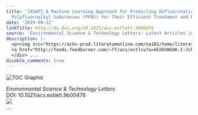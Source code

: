 ```yaml
---
title: '[ASAP] A Machine Learning Approach for Predicting Defluorination of Per- and
  Polyfluoroalkyl Substances (PFAS) for Their Efficient Treatment and Removal'
date: '2019-09-12'
linkTitle: http://dx.doi.org/10.1021/acs.estlett.9b00476
source: 'Environmental Science & Technology Letters: Latest Articles (ACS Publications)'
description: |-
  <p><img src="https://achs-prod.literatumonline.com/na101/home/literatum/publisher/achs/journals/content/estlcu/0/estlcu.ahead-of-print/acs.estlett.9b00476/20190912/images/medium/ez9b00476_0005.gif" alt="TOC Graphic"/></p><div><cite>Environmental Science & Technology Letters</cite></div><div>DOI: 10.1021/acs.estlett.9b00476</div><div class="feedflare">
  <a href="http://feeds.feedburner.com/~ff/acs/estlcu?a=kEdhhWUUK-I:JcRAdSytOGA:yIl2AUoC8zA"><img src="http://feeds.feedburner.com/~ff/acs/estlcu?d=yIl2AUoC8zA" border="0"></img></a>
  </div> ...
disable_comments: true
---
```

<p><img src="https://achs-prod.literatumonline.com/na101/home/literatum/publisher/achs/journals/content/estlcu/0/estlcu.ahead-of-print/acs.estlett.9b00476/20190912/images/medium/ez9b00476_0005.gif" alt="TOC Graphic"/></p><div><cite>Environmental Science & Technology Letters</cite></div><div>DOI: 10.1021/acs.estlett.9b00476</div><div class="feedflare">
<a href="http://feeds.feedburner.com/~ff/acs/estlcu?a=kEdhhWUUK-I:JcRAdSytOGA:yIl2AUoC8zA"><img src="http://feeds.feedburner.com/~ff/acs/estlcu?d=yIl2AUoC8zA" border="0"></img></a>
</div> ...